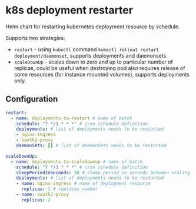 # k8s deployment restarter

Helm chart for restarting kubernetes deployment resource by schedule.

Supports two strategies:

* `restart` - using `kubectl` command `kubectl rollout restart deployment/daemonset`, supports deployments and daemonsets.
* `scaleDownUp` - scales down to zero and up to particular number of replicas, could be useful when destroying pod also requires release of some resources (for instance mounted volumes), supports deployments only.


## Configuration

```yaml
restart: 
  - name: deployments-to-restart # name of batch
    schedule: "7 */3 * * *" # cron schedule definition
    deployments: # list of deployments needs to be restarted
    - nginx-ingress
    - oauth2-proxy
    daemonSets: [] # list of daemonSets needs to be restarted

scaleDownUp: 
  - name: deployments-to-scaledownup # name of batch
    schedule: "7 */3 * * *" # cron schedule definition
    sleepPeriodInSeconds: 30 # sleep period in seconds between scaling down and scaling up
    deployments: # list of deployments needs to be restarted
    - name: nginx-ingress # name of deployment resource
      replicas: 1 # replicas number
    - name: oauth2-proxy
      replicas: 2
    
```
